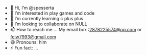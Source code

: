 - 👋 Hi, I’m @spesserta
- 👀 I’m interested in play games and code
- 🌱 I’m currently learning c plus plus
- 💞️ I’m looking to collaborate on NULL
- 📫 How to reach me ... My email box :2878225574@qq.com or feiw7993@gmail.com
- 😄 Pronouns: him
- ⚡ Fun fact: ...

<!---
spesserta/spesserta is a ✨ special ✨ repository because its `README.md` (this file) appears on your GitHub profile.
You can click the Preview link to take a look at your changes.
--->
